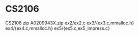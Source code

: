 # CS2106
CS2106
zip A0209943X.zip ex2/ex2.c ex3/{ex3.c,mmalloc.h} ex4/{ex4.c,mmalloc.h} ex5/{ex5.c,ex5_impress.c}
